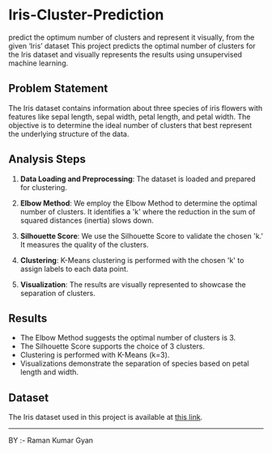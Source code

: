 # Iris-Cluster-Prediction
 predict the optimum number of clusters and represent it visually, from the given ‘Iris’ dataset
 This project predicts the optimal number of clusters for the Iris dataset and visually represents the results using unsupervised machine learning.

## Problem Statement

The Iris dataset contains information about three species of iris flowers with features like sepal length, sepal width, petal length, and petal width. The objective is to determine the ideal number of clusters that best represent the underlying structure of the data.

## Analysis Steps

1. **Data Loading and Preprocessing**: The dataset is loaded and prepared for clustering.

2. **Elbow Method**: We employ the Elbow Method to determine the optimal number of clusters. It identifies a 'k' where the reduction in the sum of squared distances (inertia) slows down.

3. **Silhouette Score**: We use the Silhouette Score to validate the chosen 'k.' It measures the quality of the clusters.

4. **Clustering**: K-Means clustering is performed with the chosen 'k' to assign labels to each data point.

5. **Visualization**: The results are visually represented to showcase the separation of clusters.

## Results

- The Elbow Method suggests the optimal number of clusters is 3.
- The Silhouette Score supports the choice of 3 clusters.
- Clustering is performed with K-Means (k=3).
- Visualizations demonstrate the separation of species based on petal length and width.


## Dataset

The Iris dataset used in this project is available at [this link](https://drive.google.com/file/d/11Iq7YvbWZbt8VXjfm06brx66b10YiwK-/view).


---
BY :- Raman Kumar Gyan












